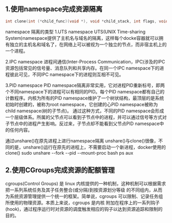 ## 1.使用namespace完成资源隔离

````C
int clone(int (*child_func)(void *), void *child_stack, int flags, void *arg);
````

namespace 隔离的类型
1.UTS namespace
UTS(UNIX Time-sharing System)namespace提供了主机名与域名的隔离，这样每个docke容器就可以拥有独立的主机名和域名了，在网络上可以被视为一个独立的节点，而非宿主机上的一个进程。

2.IPC namespace
进程间通信(Inter-Process Communication，IPC)涉及的IPC资源包括常见的信号量、消息队列和共享内存。在同一个IPC namespace下的进程彼此可见，不同IPC namespace下的进程则互相不可见。

3.PID namespace
PID namespace隔离非常实用，它对进程PID重新标号，即两个不同namespace下的进程可以有相同的PID。每个PID namespace都有自己的计数程序。内核为所有的PID namespace维护了一个树状结构，最顶层的是系统初始时创建的，被称为root namespace，它创建的心PID namespace被称为child namespace(树的子节点)。
通过这种方式，不同的PID namespace会形成一个层级体系。所属的父节点可以看到子节点中的进程，并可以通过信号等方式对子节点中的进程产生影响。反过来，子节点却不能看到父节点PID namespace中的任何内容。

通过unshare()在原先进程上进行namespace隔离
unshare()与clone()很像，不同的是，unshare()运行在原先的进程上，不需要启动一个新进程，docker使用的clone()
sudo unshare --fork --pid --mount-proc bash
ps aux


## 2.使用CGroups完成资源的配额管理
cgroups(Control Groups) 是 linux 内核提供的一种机制，这种机制可以根据需求把一系列系统任务及其子任务整合(或分隔)到按资源划分等级
的不同组内，从而为系统资源管理提供一个统一的框架。简单说，cgroups 可以限制、记录任务组所使用的物理资源。本质上来说，cgroups 是内核
附加在程序上的一系列钩子(hook)，通过程序运行时对资源的调度触发相应的钩子以达到资源追踪和限制的目的。
